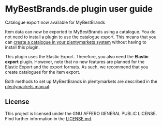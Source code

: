 
# MyBestBrands.de plugin user guide

<div class="alert alert-info" role="alert">
Catalogue export now available for MyBestBrands
 
Item data can now be exported to MyBestBrands using a catalogue. You do not need to install a plugin to use the catalogue export. This means that you can <a href="https://knowledge.plentymarkets.com/en-gb/manual/main/markets/mybestbrands.html#catalogue-export" target="_blank">create a catalogue in your plentymarkets system</a> without having to install this plugin.
 
This plugin uses the Elastic Export. Therefore, you also need the **Elastic export** plugin. However, note that no new features are planned for the Elastic Export and the export formats. As such, we recommend that you create catalogues for the item export.
 
Both methods to set up MyBestBrands in plentymarkets are described in the <a href="https://knowledge.plentymarkets.com/en-gb/manual/main/markets/mybestbrands.html" target="_blank">plentymarkets manual</a>.

## License

This project is licensed under the GNU AFFERO GENERAL PUBLIC LICENSE. Find further information in the [LICENSE.md](https://github.com/plentymarkets/plugin-elastic-export-my-best-brands-de/blob/master/LICENSE.md).
